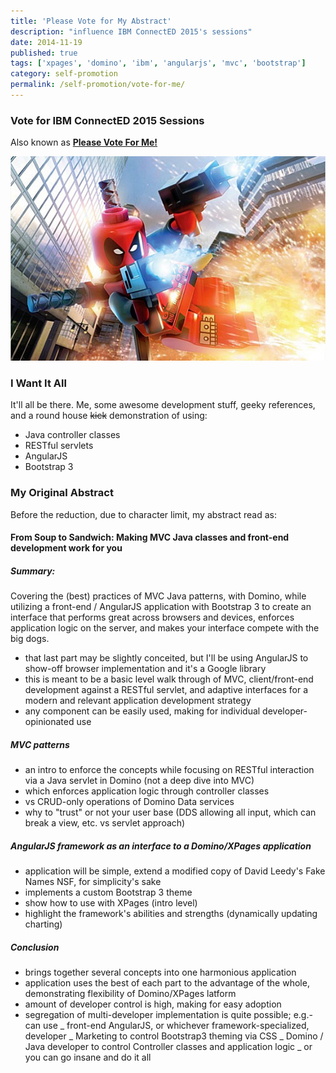 ```yaml
---
title: 'Please Vote for My Abstract'
description: "influence IBM ConnectED 2015's sessions"
date: 2014-11-19
published: true
tags: ['xpages', 'domino', 'ibm', 'angularjs', 'mvc', 'bootstrap']
category: self-promotion
permalink: /self-promotion/vote-for-me/
---
```


### Vote for IBM ConnectED 2015 Sessions

Also known as [**Please Vote For Me!**](https://www.socialbizug.org/blogs/We87208a0e2cc_4798_ac0e_537d0ced54e2/entry/from_soup_to_sandwich_making_mvc_java_classes_and_front_end_development_work_for_you?lang=en_us)

![Meeeeee!](./images/deadpool.jpg)

### I Want It All

It'll all be there. Me, some awesome development stuff, geeky references, and a round house <s>kick</s> demonstration of using:

- Java controller classes
- RESTful servlets
- AngularJS
- Bootstrap 3

### My Original Abstract

Before the reduction, due to character limit, my abstract read as:

#### From Soup to Sandwich: Making MVC Java classes and front-end development work for you

##### Summary:

Covering the (best) practices of MVC Java patterns, with Domino, while utilizing a front-end / AngularJS application with Bootstrap 3 to create an interface that performs great across browsers and devices, enforces application logic on the server, and makes your interface compete with the big dogs.

- that last part may be slightly conceited, but I'll be using AngularJS to show-off browser implementation and it's a Google library
- this is meant to be a basic level walk through of MVC, client/front-end development against a RESTful servlet, and adaptive interfaces for a modern and relevant application development strategy
- any component can be easily used, making for individual developer-opinionated use

##### MVC patterns

- an intro to enforce the concepts while focusing on RESTful interaction via a Java servlet in Domino (not a deep dive into MVC)
- which enforces application logic through controller classes
- vs CRUD-only operations of Domino Data services
- why to "trust" or not your user base (DDS allowing all input, which can break a view, etc. vs servlet approach)

##### AngularJS framework as an interface to a Domino/XPages application

- application will be simple, extend a modified copy of David Leedy's Fake Names NSF, for simplicity's sake
- implements a custom Bootstrap 3 theme
- show how to use with XPages (intro level)
- highlight the framework's abilities and strengths (dynamically updating charting)

##### Conclusion

- brings together several concepts into one harmonious application
- application uses the best of each part to the advantage of the whole, demonstrating flexibility of Domino/XPages latform
- amount of developer control is high, making for easy adoption
- segregation of multi-developer implementation is quite possible; e.g.- can use
  _ front-end AngularJS, or whichever framework-specialized, developer
  _ Marketing to control Bootstrap3 theming via CSS
  _ Domino / Java developer to control Controller classes and application logic
  _ or you can go insane and do it all
